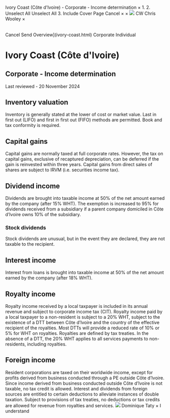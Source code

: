 Ivory Coast (Côte d'Ivoire) - Corporate - Income determination
×
1.
2.
Unselect All
Unselect All
3.
Include Cover Page
Cancel
×
×
![](-/media/world-wide-tax-summaries/attachments/global---chris-wooley.ashx%3Frev=ac5e5f3223b34096b1afc2a6009c7320&revision=ac5e5f32-23b3-4096-b1af-c2a6009c7320&hash=859B7ADC84DC2CBEC9760E9E6EE7DE6D0A8BFCDF)
CW
Chris Wooley
×
######
Cancel
Send
Overview](ivory-coast.html)
Corporate
Individual
# Ivory Coast (Côte d'Ivoire)
## Corporate - Income determination
Last reviewed - 20 November 2024
## Inventory valuation
Inventory is generally stated at the lower of cost or market value. Last in first out (LIFO) and first in first out (FIFO) methods are permitted. Book and tax conformity is required.
## Capital gains
Capital gains are normally taxed at full corporate rates. However, the tax on capital gains, exclusive of recaptured depreciation, can be deferred if the gain is reinvested within three years.
Capital gains from direct sales of shares are subject to IRVM (i.e. securities income tax).
## Dividend income
Dividends are brought into taxable income at 50% of the net amount earned by the company (after 15% WHT).
The exemption is increased to 95% for dividends received from a subsidiary if a parent company domiciled in Côte d’Ivoire owns 10% of the subsidiary.
### Stock dividends
Stock dividends are unusual, but in the event they are declared, they are not taxable to the recipient.
## Interest income
Interest from loans is brought into taxable income at 50% of the net amount earned by the company (after 18% WHT).
## Royalty income
Royalty income received by a local taxpayer is included in its annual revenue and subject to corporate income tax (CIT).
Royalty income paid by a local taxpayer to a non-resident is subject to a 20% WHT, subject to the existence of a DTT between Côte d’Ivoire and the country of the effective recipient of the royalties.
Most DTTs will provide a reduced rate of 10% or 5% for WHT on royalties.
Royalties are defined by tax treaties.
In the absence of a DTT, the 20% WHT applies to all services payments to non-residents, including royalties.
## Foreign income
Resident corporations are taxed on their worldwide income, except for profits derived from business conducted through a PE outside Côte d’Ivoire. Since income derived from business conducted outside Côte d’Ivoire is not taxable, no tax credit is allowed.
Interest and dividends from foreign sources are entitled to certain deductions to alleviate instances of double taxation. Subject to provisions of tax treaties, no deductions or tax credits are allowed for revenue from royalties and services.
![](-/media/world-wide-tax-summaries/attachments/ivory-coast---dominique-taty.ashx%3Frev=82f4012fd33d47dca422c38a943d9e54&revision=82f4012f-d33d-47dc-a422-c38a943d9e54&hash=F52C060993218F77AD5C5D731B9A828299D2BFBF)
Dominique Taty
×
I understand